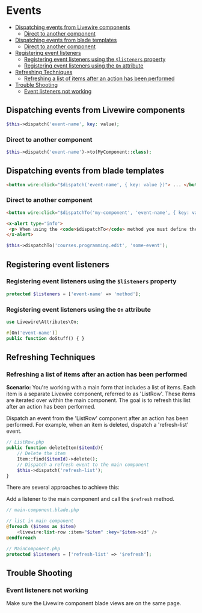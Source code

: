 # Events

- [Dispatching events from Livewire components](#dispatching-events-from-livewire-components)
  - [Direct to another component](#direct-to-another-component)
- [Dispatching events from blade templates](#dispatching-events-from-blade-templates)
  - [Direct to another component](#direct-to-another-component-1)
- [Registering event listeners](#registering-event-listeners)
  - [Registering event listeners using the `$listeners` property](#registering-event-listeners-using-the-listeners-property)
  - [Registering event listeners using the `On` attribute](#registering-event-listeners-using-the-on-attribute)
- [Refreshing Techniques](#refreshing-techniques)
  - [Refreshing a list of items after an action has been performed](#refreshing-a-list-of-items-after-an-action-has-been-performed)
- [Trouble Shooting](#trouble-shooting)
  - [Event listeners not working](#event-listeners-not-working)




## Dispatching events from Livewire components

```php
$this->dispatch('event-name', key: value);
```

### Direct to another component

```php
$this->dispatch('event-name')->to(MyComponent::class);
```

## Dispatching events from blade templates

```html
<button wire:click="$dispatch('event-name', { key: value })"> ... </button>
```

### Direct to another component

```html
<button wire:click="$dispatchTo('my-component', 'event-name', { key: value })"> ... </button>
```

```html +parse
<x-alert type="info">
 <p> When using the <code>$dispatchTo</code> method you must define the full path to the component path using dot notation.For example, to dispatch an event to the <code>courses/programming/edit</code> component you would use:</p>
</x-alert>
```

```php
$this->dispatchTo('courses.programming.edit', 'some-event');
```








## Registering event listeners

### Registering event listeners using the `$listeners` property
```php
protected $listeners = ['event-name' => 'method'];
```

### Registering event listeners using the `On` attribute
```php
use Livewire\Attributes\On;

#[On('event-name')]
public function doStuff() { }
```

## Refreshing Techniques

### Refreshing a list of items after an action has been performed

**Scenario:** You're working with a main form that includes a list of items. Each item is a separate
Livewire component, referred to as 'ListRow'. These items are iterated over within the main
component. The goal is to refresh this list after an action has been performed.

Dispatch an event from the 'ListRow' component after an action has been performed. For example,
when an item is deleted, dispatch a 'refresh-list' event.

```php
// ListRow.php
public function deleteItem($itemId){
    // Delete the item
    Item::find($itemId)->delete();
    // Dispatch a refresh event to the main component
    $this->dispatch('refresh-list');
}
```

There are several approaches to achieve this:

Add a listener to the main component and call the `$refresh` method.

```php
// main-component.blade.php

// list in main component
@foreach ($items as $item)
    <livewire:list-row :item="$item" :key="$item->id" />
@endforeach
```

```php
// MainComponent.php
protected $listeners = ['refresh-list' => '$refresh'];
```


## Trouble Shooting

### Event listeners not working

Make sure the Livewire component blade views are on the same page. 
